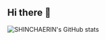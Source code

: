 ## Hi there 👋
![SHINCHAERIN's GitHub stats](https://github-readme-stats.vercel.app/api?username=shinchaerin79&show_icons=true&theme=transparent)
